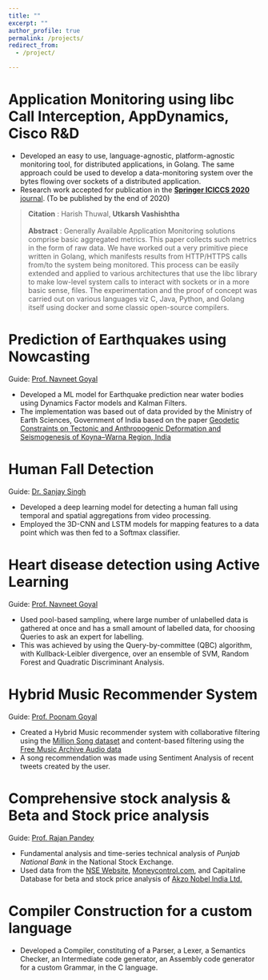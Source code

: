 ```yaml
---
title: ""
excerpt: ""
author_profile: true
permalink: /projects/
redirect_from:
  - /project/

---
```

# Application Monitoring using libc Call Interception, AppDynamics, Cisco R&D

* Developed an easy to use, language-agnostic, platform-agnostic monitoring tool, for distributed applications, in Golang. The same approach could be used to develop
a data-monitoring system over the bytes flowing over sockets of a distributed application.  
* Research work accepted for publication in the [**Springer ICICCS 2020** journal](https://www.springer.com/in/book/9789811584428). (To be published by the end of 2020) <br>

> **Citation** : Harish Thuwal, **Utkarsh Vashishtha** <br>
> <br>
> **Abstract** : Generally Available Application Monitoring solutions comprise basic aggregated metrics. This paper collects such metrics in the form of raw data. 
> We have worked out a very primitive piece written in Golang, which manifests results from HTTP/HTTPS calls from/to the system being monitored. 
> This process can be easily extended and applied to various architectures that use the libc library to make low-level system calls to interact 
> with sockets or in a more basic sense, files. The experimentation and the proof of concept was carried out on various languages viz C, Java, Python, 
> and Golang itself using docker and some classic open-source compilers.

# Prediction of Earthquakes using Nowcasting

Guide: [Prof. Navneet Goyal](https://universe.bits-pilani.ac.in/pilani/goel/profile)

* Developed a ML model for Earthquake prediction near water bodies using Dynamics Factor models and Kalman Filters.
* The implementation was based out of data provided by the Ministry of Earth Sciences, Government of India based on the 
paper [Geodetic Constraints on Tectonic and Anthropogenic Deformation and Seismogenesis of Koyna–Warna Region, India](https://pubs.geoscienceworld.org/ssa/bssa/article-abstract/108/5B/2933/548495/Geodetic-Constraints-on-Tectonic-and-Anthropogenic?redirectedFrom=fulltext)

# Human Fall Detection

Guide: [Dr. Sanjay Singh](https://www.ceeri.res.in/profiles/sanjay-singh/)

* Developed a deep learning model for detecting a human fall using temporal and spatial aggregations from video processing.
* Employed the 3D-CNN and LSTM models for mapping features to a data point which was then fed to a Softmax classifier.

# Heart disease detection using Active Learning

Guide: [Prof. Navneet Goyal](https://universe.bits-pilani.ac.in/pilani/goel/profile)

* Used pool-based sampling, where large number of unlabelled data is gathered at once and has a small amount of labelled data, for choosing 
Queries to ask an expert for labelling. 
* This was achieved by using the Query-by-committee (QBC) algorithm, with Kullback-Leibler divergence, over an ensemble of SVM, Random Forest and Quadratic Discriminant Analysis.

# Hybrid Music Recommender System

Guide: [Prof. Poonam Goyal](https://www.bits-pilani.ac.in/Pilani/poonam/profile)

* Created a Hybrid Music recommender system with collaborative filtering using the [Million Song dataset](http://millionsongdataset.com/) 
and content-based filtering using the [Free Music Archive Audio data](https://github.com/mdeff/fma) 
* A song recommendation was made using Sentiment Analysis of recent tweets created by the user.

# Comprehensive stock analysis & Beta and Stock price analysis

Guide: [Prof. Rajan Pandey](https://www.bits-pilani.ac.in/pilani/rajanpandey/profile)

* Fundamental analysis and time-series technical analysis of *Punjab National Bank* in the National Stock Exchange. 
* Used data from the [NSE Website](https://www.nseindia.com/), [Moneycontrol.com](www.moneycontrol.com), and Capitaline Database for beta and stock price
analysis of [Akzo Nobel India Ltd.](https://akzonobel.co.in/)

# Compiler Construction for a custom language

* Developed a Compiler, constituting of a Parser, a Lexer, a Semantics Checker, an Intermediate code generator, an Assembly code generator for a custom
 Grammar, in the C language.   
